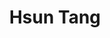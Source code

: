 ---
user: hsun
title: Hsun Tang
position: Head of UX, Measurement Design
company: Google
featured: true
---